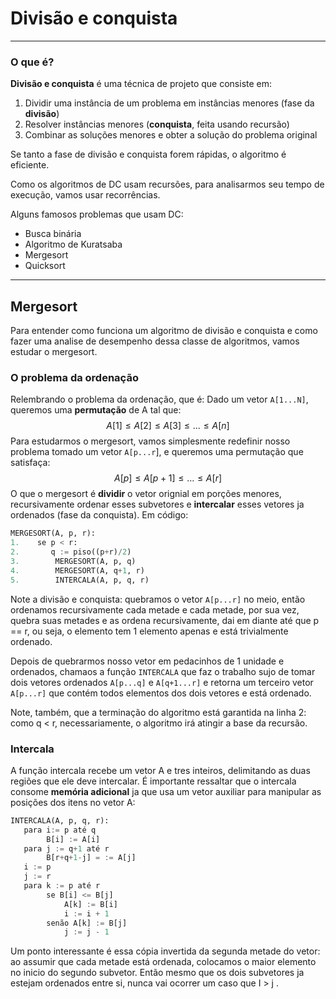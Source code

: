 # Divisão e conquista

***

### O que é?



**Divisão e conquista** é uma técnica de projeto que consiste em:

1. Dividir uma instância de um problema em instâncias menores (fase da **divisão**)
2. Resolver instâncias menores (**conquista**, feita usando recursão)
3. Combinar as soluções menores e obter a solução do problema original

Se tanto a fase de divisão e conquista forem rápidas, o algoritmo é eficiente.

Como os algoritmos de DC usam recursões, para analisarmos seu tempo de execução, vamos usar recorrências.

Alguns famosos problemas que usam DC:

* Busca binária
* Algoritmo de Kuratsaba
* Mergesort
* Quicksort

***

## Mergesort

Para entender como funciona um algoritmo de divisão e conquista e como fazer uma analise de desempenho dessa classe de algoritmos, vamos estudar o mergesort.

### O problema da ordenação

Relembrando o problema da ordenação, que é: Dado um vetor `A[1...N]`, queremos uma **permutação** de A tal que:
$$
A[1] \leq A[2] \leq A[3] \leq ... \leq A[n]
$$
Para estudarmos o mergesort, vamos simplesmente redefinir nosso problema tomado um vetor `A[p...r`], e queremos uma permutação que satisfaça:
$$
A[p] \leq A[p+1] \leq \dots \leq A[r]
$$
O que o mergesort é **dividir** o vetor orignial em porções menores, recursivamente ordenar esses subvetores e **intercalar** esses vetores ja ordenados (fase da conquista). Em código:

```python
MERGESORT(A, p, r):
1.    se p < r:
2.       q := piso((p+r)/2)
3.        MERGESORT(A, p, q)
4.        MERGESORT(A, q+1, r)
5.        INTERCALA(A, p, q, r)        
```

Note a divisão e conquista: quebramos o vetor `A[p...r]` no meio, então ordenamos recursivamente cada metade e cada metade, por sua vez, quebra suas metades e as ordena recursivamente, dai em diante até que p == r, ou seja, o elemento tem 1 elemento apenas e está trivialmente ordenado.

Depois de quebrarmos nosso vetor em pedacinhos de 1 unidade e ordenados, chamaos a função `INTERCALA` que faz o trabalho sujo de tomar dois vetores ordenados `A[p...q]` e `A[q+1...r]` e retorna um terceiro vetor `A[p...r]` que contém todos elementos dos dois vetores e está ordenado.

Note, também, que a terminação do algoritmo está garantida na linha 2: como q < r, necessariamente, o algoritmo irá atingir a base da recursão.



### Intercala

A função intercala recebe um vetor A e tres inteiros, delimitando as duas regiões que ele deve intercalar. É importante ressaltar que o intercala consome **memória adicional** ja que usa um vetor auxiliar para manipular as posições dos itens no vetor A:

```python
INTERCALA(A, p, q, r):
   para i:= p até q
    	B[i] := A[i]
   para j := q+1 até r
   	 	B[r+q+1-j] = := A[j]
   i := p
   j := r
   para k := p até r
    	se B[i] <= B[j]
        	A[k] := B[i]
            i := i + 1
        senão A[k] := B[j]
            j := j - 1
```

Um ponto interessante é essa cópia invertida da segunda metade do vetor: ao assumir que cada metade está ordenada, colocamos o maior elemento no inicio do segundo subvetor. Então mesmo que os dois subvetores ja estejam ordenados entre si, nunca vai ocorrer um caso que  I > j .